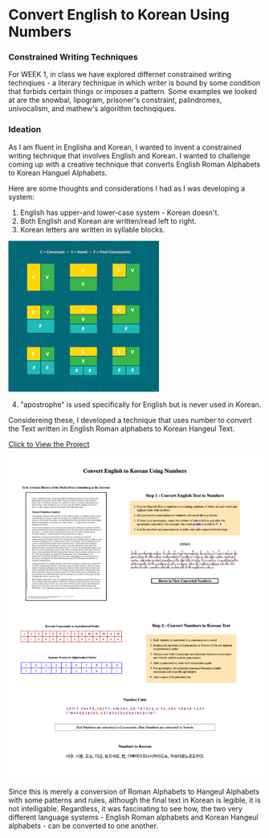 # Convert English to Korean Using Numbers

### Constrained Writing Techniques

For WEEK 1, in class we have explored differnet constrained writing technqiues - a literary technique in which writer is bound by some condition that forbids certain things or imposes a pattern. Some examples we looked at are the snowbal, lipogram, prisoner's constraint, palindromes, univocalism, and mathew's algorithm technqiques. 

### Ideation

As I am fluent in Englisha and Korean, I wanted to invent a constrained writing technique that involves English and Korean. I wanted to challenge coming up with a creative technique that converts English Roman Alphabets to Korean Hanguel Alphabets. 

Here are some thoughts and considerations I had as I was developing a system:

1) English has upper-and lower-case system - Korean doesn't.
2) Both English and Korean are written/read left to right.
3) Korean letters are written in syllable blocks.


![](images/block.jpg)


4) "apostrophe" is used specifically for English but is never used in Korean.

Considereing these, I developed a technique that uses number to convert the Text written in English Roman alphabets to Korean Hangeul Text.


[Click to View the Project](https://soojin-lee0819.github.io/Constrained-Writing/)

![](alphabetsnumbersandpatterns.png)

Since this is merely a conversion of Roman Alphabets to Hangeul Alphabets with some patterns and rules, although the final text in Korean is legible, it is not intelligable. Regardless, it was fascinating to see how, the two very different language systems - English Roman alphabets and Korean Hangeul alphabets - can be converted to one another. 

